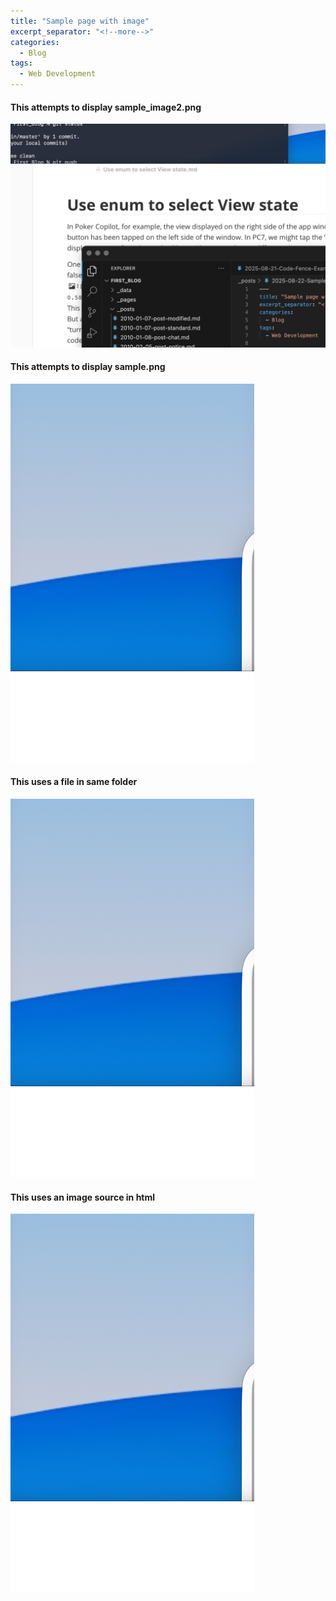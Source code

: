 ```yaml
---
title: "Sample page with image"
excerpt_separator: "<!--more-->"
categories:
  - Blog
tags:
  - Web Development
---
```


#### This attempts to display sample_image2.png
![sample_image](../assets/images/sample_image2.png)

#### This attempts to display sample.png
![sample.png](../sample.png)


#### This uses a file in same folder
![sample.png](./sample.png)


#### This uses an image source in html 
<img src="./sample.png" />
